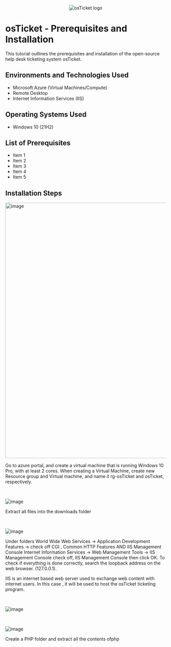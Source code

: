 <p align="center">
<img src="https://i.imgur.com/Clzj7Xs.png" alt="osTicket logo"/>
</p>

<h1>osTicket - Prerequisites and Installation</h1>
This tutorial outlines the prerequisites and installation of the open-source help desk ticketing system osTicket.<br />


<h2>Environments and Technologies Used</h2>

- Microsoft Azure (Virtual Machines/Compute)
- Remote Desktop
- Internet Information Services (IIS)

<h2>Operating Systems Used </h2>

- Windows 10</b> (21H2)

<h2>List of Prerequisites</h2>

- Item 1
- Item 2
- Item 3
- Item 4
- Item 5

<h2>Installation Steps</h2>

<p>
 <img width="798" alt="image" src="https://github.com/IT-chris-k/osticket-prereqs/assets/150845863/5c97bcbb-11bd-4724-b124-5ea2714e03c4">

<p>
  Go to azure portal, and create a virtual machine that is running Windows 10 Pro, with at least 2 cores.
  When creating a Virtual Machine, create new Resource group and Virtual machine, and name it rg-osTicket and osTicket, respectively.
</p>




<br />



![image](https://github.com/IT-chris-k/osticket-prereqs/assets/150845863/e8b8bb61-06f6-4d9d-b624-cc60a0712758)

Extract all files into the downloads folder


<br />


![image](https://github.com/IT-chris-k/osticket-prereqs/assets/150845863/083d7649-a570-42c0-aa04-1870554b1233)



<p>
Under folders World Wide Web Services -> Application Development Features ->
 check off CGI , Common HTTP Features
AND IIS Management Console
Internet Information Services -> Web Management Tools -> IIS Management Console
 check off, IIS Management Console
then click OK.
To check if everything is done correctly, search the loopback address on the web browser. (127.0.0.1).

IIS is an internet based web server used to exchange web content with internet users. In this case , it will be used to host the osTicket ticketing program.


</p>
<br />


![image](https://github.com/IT-chris-k/osticket-prereqs/assets/150845863/b88fef8b-79c1-48cc-8b92-45fa5dc4603c)

<br />

![image](https://github.com/IT-chris-k/osticket-prereqs/assets/150845863/f15104b2-9195-4776-a90b-b323c8a3d78c)
<p> Create a PHP folder and extract all the contents ofphp </p>

<br />

<br />





